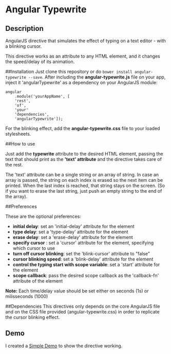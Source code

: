 Angular Typewrite
===================

## Description
AngularJS directive that simulates the effect of typing on a text editor - with a blinking cursor.

This directive works as an attribute to any HTML element, and it changes the speed/delay of its animation.


##Installation
Just clone this repository or do ``bower install angular-typewrite --save``.
After including the **angular-typewrite.js** file on your app, inject it 'angularTypewrite' as a dependency on your AngularJS module:

	angular
		.module('yourAppName', [
		'rest',
		'of',
		'your'
		'dependencies',
		'angularTypewrite']);

For the blinking effect, add the **angular-typewrite.css** file to your loaded stylesheets.

##How to use

Just add the **typewrite** attribute to the desired HTML element, passing the text that should print as the **'text' attribute** and the directive takes care of the rest.

The 'text' attribute can be a single string or an array of string. In case an array is passed, the string on each index is erased so the next item can be printed. When the last index is reached, that string stays on the screen. (So if you want to erase the last string, just push an empty string to the end of the array).

##Preferences

 These are the optional preferences:

- **initial delay**: set an 'initial-delay' attribute for the element
- **type delay**: set a 'type-delay' attribute for the element
- **erase delay**: set a 'erase-delay' attribute for the element
- **specify cursor** : set a 'cursor' attribute for the element, specifying which cursor to use
- **turn off cursor blinking**: set the 'blink-cursor' attribute  to "false"
- **cursor blinking speed**: set a 'blink-delay' attribute for the element
- **control the typing start with scope variable**: set a 'start' attribute for the element
- **scope callback**: pass the desired scope callback as the 'callback-fn' attribute of the element

**Note:** Each time/delay value should be set either on seconds (1s) or milisseconds (1000)

##Dependencies
This directives only depends on the core AngularJS file and on the CSS file provided (angular-typewrite.css) in order to replicate the cursor blinking effect.

## Demo

I created a [Simple Demo](http://antoniocapelo.github.io/angular-typewrite) to show the directive working.
